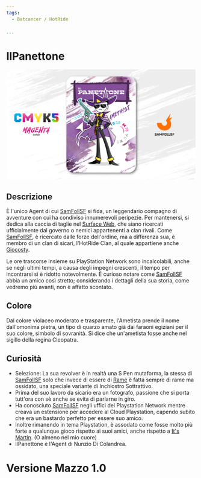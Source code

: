 ```yaml
---
tags:
  - Batcancer / HotRide

...
```


# IlPanettone

![ilpanettone](../eg/M/ilpanettone.jpg)

## Descrizione

È l'unico Agent di cui [SamFollSF](../Remix/samfollsf.md) si fida, un leggendario compagno di avventure con cui ha condiviso innumerevoli peripezie. Per mantenersi, si dedica alla caccia di taglie nel [Surface Web](../Remix/deep.md), che siano ricercati ufficialmente dal governo o nemici appartenenti a clan rivali. Come [SamFollSF](../Remix/samfollsf.md), è ricercato dalle forze dell'ordine, ma a differenza sua, è membro di un clan di sicari, l'HotRide Clan, al quale appartiene anche [Giocosty](../Nero/giocosty.md).

Le ore trascorse insieme su PlayStation Network sono incalcolabili, anche se negli ultimi tempi, a causa degli impegni crescenti, il tempo per incontrarsi si è ridotto notevolmente. È curioso notare come [SamFollSF](../Remix/samfollsf.md) abbia un amico così stretto; considerando i dettagli della sua storia, come vedremo più avanti, non è affatto scontato.

## Colore

Dal colore violaceo moderato e trasparente, l'Ametista prende il nome dall'omonima pietra, un tipo di quarzo amato già dai faraoni egiziani per il suo colore, simbolo di sovranità. Si dice che un'ametista fosse anche nel sigillo della regina Cleopatra.

## Curiosità

- Selezione: La sua revolver è in realtà una S Pen mutaforma, la stessa di [SamFollSF](../Remix/samfollsf.md) solo che invece di essere di [Rame](../Remix/metal.md) è fatta sempre di rame ma ossidato, una speciale variante di Inchiostro Sottrattivo.
- Prima del suo lavoro da sicario era un fotografo, passione che si porta tutt'ora con sè anche se evita di parlarne in giro.
- Ha conosciuto [SamFollSF](../Remix/samfollsf.md) negli uffici del Playstation Network mentre creava un estensione per accedere al Cloud Playstation, capendo subito che era un bastardo perfetto per essere suo amico.
- Inoltre rimanendo in tema Playstation, è assodato come fosse molto più forte a qualunque gioco rispetto ai suoi amici, anche rispetto a [It's Martin](../Giallo/martin.md). (O almeno nel mio cuore)
- IlPanettone è l'Agent di Nunzio Di Colandrea.

# Versione Mazzo 1.0